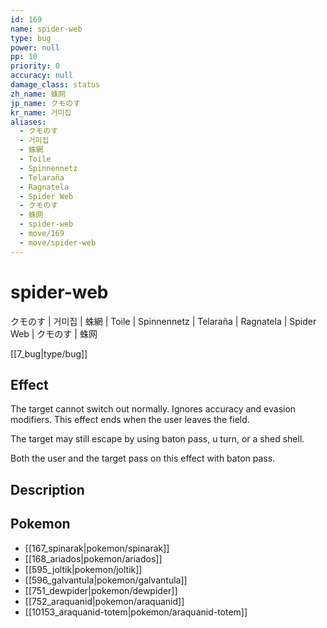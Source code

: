 ```yaml
---
id: 169
name: spider-web
type: bug
power: null
pp: 10
priority: 0
accuracy: null
damage_class: status
zh_name: 蛛网
jp_name: クモのす
kr_name: 거미집
aliases:
  - クモのす
  - 거미집
  - 蛛網
  - Toile
  - Spinnennetz
  - Telaraña
  - Ragnatela
  - Spider Web
  - クモのす
  - 蛛网
  - spider-web
  - move/169
  - move/spider-web
---
```

# spider-web
    
クモのす | 거미집 | 蛛網 | Toile | Spinnennetz | Telaraña | Ragnatela | Spider Web | クモのす | 蛛网

[[7_bug|type/bug]]

## Effect

The target cannot switch out normally.  Ignores accuracy and evasion modifiers.  This effect ends when the user leaves the field.

The target may still escape by using baton pass, u turn, or a shed shell.

Both the user and the target pass on this effect with baton pass.

## Description



## Pokemon

- [[167_spinarak|pokemon/spinarak]]
- [[168_ariados|pokemon/ariados]]
- [[595_joltik|pokemon/joltik]]
- [[596_galvantula|pokemon/galvantula]]
- [[751_dewpider|pokemon/dewpider]]
- [[752_araquanid|pokemon/araquanid]]
- [[10153_araquanid-totem|pokemon/araquanid-totem]]

